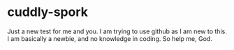 # cuddly-spork
Just a new test for me and you.
I am trying to use github as I am new to this.
I am basically a newbie, and no knowledge in coding.
So help me, God.
